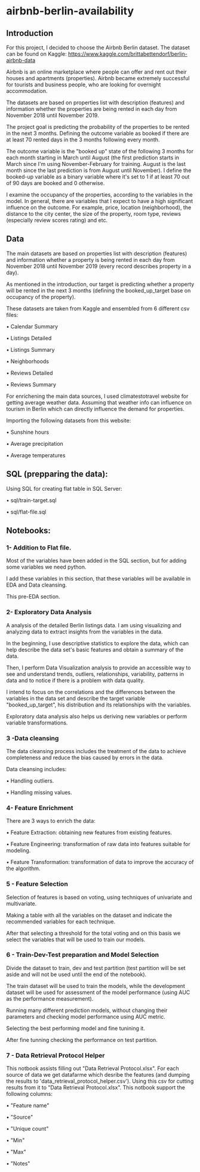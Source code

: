 # airbnb-berlin-availability
## Introduction

For this project, I decided to choose the Airbnb Berlin dataset. The dataset can be found on Kaggle:
https://www.kaggle.com/brittabettendorf/berlin-airbnb-data

Airbnb is an online marketplace where people can offer and rent out their houses and apartments (properties).
Airbnb became extremely successful for tourists and business people, who are looking for overnight accommodation.

The datasets are based on properties list with description (features) and information whether the properties are being rented in each day from November 2018 until November 2019.

The project goal is predicting the probability of the properties to be rented in the next 3 months. Defining the outcome variable as booked if there are at least 70 rented days in the 3 months following every month.

The outcome variable is the "booked up" state of the following 3 months for each month starting in March until August (the first prediction starts in March since I'm using November-February for training. August is the last month since the last prediction is from August until November).
I define the booked-up variable as a binary variable where it's set to 1 if at least 70 out of 90 days are booked and 0 otherwise.

I examine the occupancy of the properties, according to the variables in the model.
In general, there are variables that I expect to have a high significant influence on the outcome.
For example, price, location (neighborhood), the distance to the city center, the size of the property, room type, reviews (especially review scores rating) and etc.

## Data

The main datasets are based on properties list with description (features) and information whether a property is being rented in each day from November 2018 until November 2019 (every record describes property in a day).

As mentioned in the introduction, our target is predicting whether a property will be rented in the next 3 months (defining the booked_up_target base on occupancy of the property).  

These datasets are taken from Kaggle and ensembled from 6 different csv files:

•	Calendar Summary

•	Listings Detailed

•	Listings Summary

•	Neighborhoods

•	Reviews Detailed

•	Reviews Summary

For enrichening the main data sources, I used climatestotravel website for getting average weather data. Assuming that weather info can influence on tourism in Berlin which can directly influence the demand for properties. 

Importing the following datasets from this website:

•	Sunshine hours

•	Average precipitation

•	Average temperatures


## SQL (prepparing the data):

Using SQL for creating flat table in SQL Server:

•	sql/train-target.sql

•	sql/flat-file.sql

## Notebooks:

### 1- Addition to Flat file.
Most of the variables have been added in the SQL section, but for adding some variables we need python. 

I add these variables in this section, that these variables will be available in EDA and Data cleansing.
 
This pre-EDA section.

### 2- Exploratory Data Analysis

A analysis of the detailed Berlin listings data. I am using visualizing and analyzing data to extract insights from the variables in the data.

In the beginning, I use descriptive statistics to explore the data, which can help describe the data set's basic features and obtain a summary of the data. 

Then, I perform Data Visualization analysis to provide an accessible way to see and understand trends, outliers, relationships, variability, patterns in data and to notice if there is a problem with data quality.

I intend to focus on the correlations and the differences between the variables in the data set and describe the target variable "booked_up_target", his distribution and its relationships with the variables.

Exploratory data analysis also helps us deriving new variables or perform variable transformations.

### 3 -Data cleansing
The data cleansing process includes the treatment of the data to achieve completeness and reduce the bias caused by errors in the data.

Data cleansing includes:

•	Handling outliers.

•	Handling missing values.


### 4- Feature Enrichment

There are 3 ways to enrich the data:

•	Feature Extraction: obtaining new features from existing features.

•	Feature Engineering: transformation of raw data into features suitable for modeling.

•	Feature Transformation: transformation of data to improve the accuracy of the algorithm.



### 5 - Feature Selection

Selection of features is based on voting, using techniques of univariate and multivariate.  

Making a table with all the variables on the dataset and indicate the recommended variables for each technique. 

After that selecting a threshold for the total voting and on this basis we select the variables that will be used to train our models.


### 6 - Train-Dev-Test preparation and Model Selection

Divide the dataset to train, dev and test partition (test partition will be set aside and will not be used until the end of the notebook). 

The train dataset will be used to train the models, while the development dataset will be used for assessment of the model performance (using AUC as the performance measurement).

Running many different prediction models, without changing their parameters and checking model performance using AUC metric. 

Selecting the best performing model and fine tunining it. 

After fine tunning checking the performance on test partition. 


### 7 - Data Retrieval Protocol Helper

This notbook assists filling out "Data Retrieval Protocol.xlsx". For each source of data we get datafarme which desribe the features (and dumping the results to 'data_retrieval_protocol_helper.csv'). Using this csv for cutting results from it to "Data Retrieval Protocol.xlsx". This notbook support the following columns:

•	"Feature name"

•	"Source"

•	"Unique count"

•	"Min"

•	"Max"

•	"Notes"
